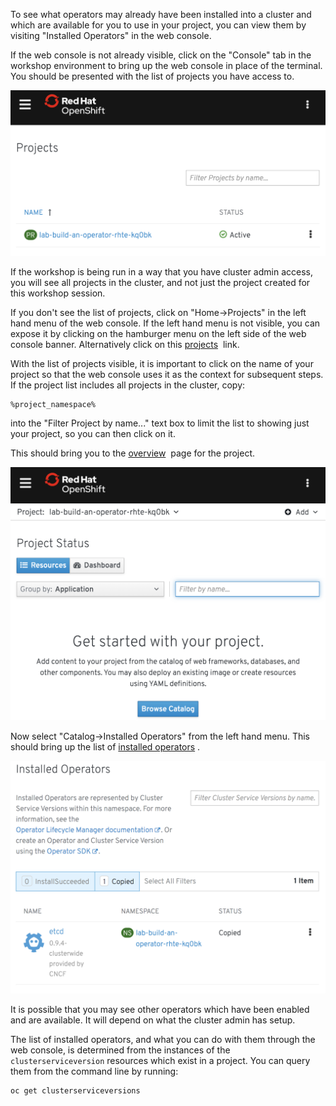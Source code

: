 To see what operators may already have been installed into a cluster and which are available for you to use in your project, you can view them by visiting "Installed Operators" in the web console.

If the web console is not already visible, click on the "Console" tab in the workshop environment to bring up the web console in place of the terminal. You should be presented with the list of projects you have access to.

![](project-list.png)

If the workshop is being run in a way that you have cluster admin access, you will see all projects in the cluster, and not just the project created for this workshop session.

If you don't see the list of projects, click on "Home->Projects" in the left hand menu of the web console. If the left hand menu is not visible, you can expose it by clicking on the hamburger menu on the left side of the web console banner. Alternatively click on this [projects](%console_url%/k8s/cluster/projects)&nbsp;<span class="fas fa-window-restore"></span> link.

With the list of projects visible, it is important to click on the name of your project so that the web console uses it as the context for subsequent steps. If the project list includes all projects in the cluster, copy:

```copy
%project_namespace%
```

into the "Filter Project by name..." text box to limit the list to showing just your project, so you can then click on it.

This should bring you to the [overview](%console_url%/overview/ns/%project_namespace%)&nbsp;<span class="fas fa-window-restore"></span> page for the project.

![](project-overview-page.png)

Now select "Catalog->Installed Operators" from the left hand menu. This should bring up the list of [installed operators](%console_url%/k8s/ns/%project_namespace%/clusterserviceversions)&nbsp;<span class="fas fa-window-restore"></span>.

![](installed-operators.png)

It is possible that you may see other operators which have been enabled and are available. It will depend on what the cluster admin has setup.

The list of installed operators, and what you can do with them through the web console, is determined from the instances of the `clusterserviceversion` resources which exist in a project. You can query them from the command line by running:

```execute
oc get clusterserviceversions
```
